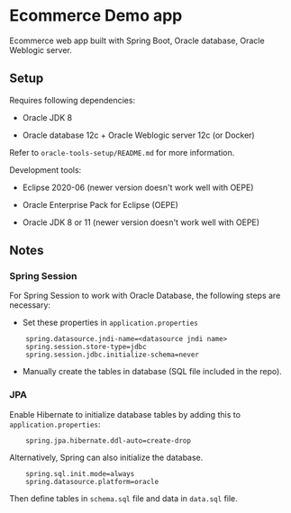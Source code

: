 # Ecommerce Demo app

Ecommerce web app built with Spring Boot, Oracle database, Oracle Weblogic server.

## Setup

Requires following dependencies:

- Oracle JDK 8

- Oracle database 12c + Oracle Weblogic server 12c (or Docker)

Refer to `oracle-tools-setup/README.md` for more information.

Development tools:

- Eclipse 2020-06 (newer version doesn't work well with OEPE)

- Oracle Enterprise Pack for Eclipse (OEPE)

- Oracle JDK 8 or 11 (newer version doesn't work well with OEPE)

## Notes

### Spring Session

For Spring Session to work with Oracle Database, the following steps are necessary:

- Set these properties in `application.properties`

```
    spring.datasource.jndi-name=<datasource jndi name>
    spring.session.store-type=jdbc
    spring.session.jdbc.initialize-schema=never
```

- Manually create the tables in database (SQL file included in the repo).

### JPA

Enable Hibernate to initialize database tables by adding this to `application.properties`:

```
    spring.jpa.hibernate.ddl-auto=create-drop
```

Alternatively, Spring can also initialize the database.

```
    spring.sql.init.mode=always
    spring.datasource.platform=oracle
```

Then define tables in `schema.sql` file and data in `data.sql` file.
